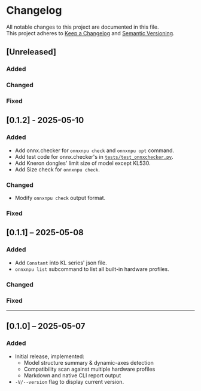 # Changelog

All notable changes to this project are documented in this file.  
This project adheres to [Keep a Changelog](https://keepachangelog.com/) and [Semantic Versioning](https://semver.org/).

## [Unreleased]
### Added

### Changed

### Fixed

## [0.1.2] - 2025-05-10
### Added
- Add onnx.checker for `onnxnpu check` and `onnxnpu opt` command.
- Add test code for onnx.checker's in [`tests/test_onnxchecker.py`](tests/test_onnxchecker.py).
- Add Kneron dongles' limit size of model except KL530.
- Add Size check for `onnxnpu check`.

### Changed
- Modify `onnxnpu check` output format.
### Fixed
 

## [0.1.1] – 2025-05-08
### Added
- Add `Constant` into KL series' json file.
- `onnxnpu list` subcommand to list all built-in hardware profiles.

### Changed

### Fixed

---

## [0.1.0] – 2025-05-07
### Added
- Initial release, implemented:
  - Model structure summary & dynamic-axes detection
  - Compatibility scan against multiple hardware profiles
  - Markdown and native CLI report output
- `-V/--version` flag to display current version.